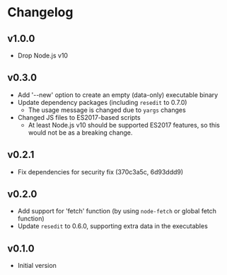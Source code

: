 # Changelog

## v1.0.0

- Drop Node.js v10

## v0.3.0

- Add '--new' option to create an empty (data-only) executable binary
- Update dependency packages (including `resedit` to 0.7.0)
  - The usage message is changed due to `yargs` changes
- Changed JS files to ES2017-based scripts
  - At least Node.js v10 should be supported ES2017 features, so this would not be as a breaking change.

## v0.2.1

- Fix dependencies for security fix (370c3a5c, 6d93ddd9)

## v0.2.0

- Add support for 'fetch' function (by using `node-fetch` or global fetch function)
- Update `resedit` to 0.6.0, supporting extra data in the executables

## v0.1.0

- Initial version
